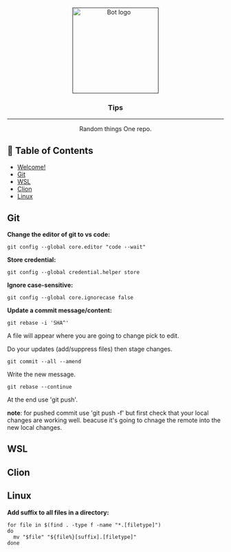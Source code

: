 <p align="center">
  <a href="" rel="noopener">
 <img width=200px height=200px src="https://i.imgur.com/FxL5qM0.jpg" alt="Bot logo"></a>
</p>

<h3 align="center">Tips</h3>

<div align="center">

</div>

---

<p align="center"> Random things One repo. 
    <br> 
</p>

## 📝 Table of Contents

- [Welcome!](#Welcome)
- [Git](#git)
- [WSL](#wsl)
- [Clion](#clion)
- [Linux](#linux)

## Git <a name = "git"></a>

**Change the editor of git to vs code:**

```
git config --global core.editor "code --wait"
```

**Store credential:**
```
git config --global credential.helper store
```

**Ignore case-sensitive:**
```
git config --global core.ignorecase false
```

**Update a commit message/content:**
```
git rebase -i 'SHA^'
```
A file will appear where you are going to change pick to edit.

Do your updates (add/suppress files) then stage changes.
```
git commit --all --amend
```
Write the new message.
```
git rebase --continue
```
At the end use 'git push'.

**note**: for pushed commit use 'git push -f' but first check that your local changes are working well.
 beacuse it's going to chnage the remote into the new local changes.
 
## WSL <a name = "wsl"></a>

## Clion <a name = "clion"></a>

## Linux <a name = "linux"></a>

**Add suffix to all files in a directory:**

```
for file in $(find . -type f -name "*.[filetype]")
do
  mv "$file" "${file%}[suffix].[filetype]"
done
```
